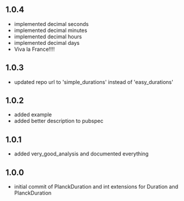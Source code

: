 ## 1.0.4
- implemented decimal seconds
- implemented decimal minutes
- implemented decimal hours
- implemented decimal days
- Viva la France!!!!

## 1.0.3
- updated repo url to 'simple_durations' instead of 'easy_durations'

## 1.0.2
- added example
- added better description to pubspec

## 1.0.1
- added very_good_analysis and documented everything

## 1.0.0
- initial commit of PlanckDuration and int extensions for Duration and PlanckDuration
